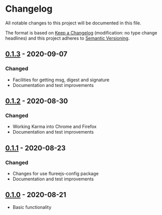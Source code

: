 # Changelog

All notable changes to this project will be documented in this file.

The format is based on [Keep a Changelog](http://keepachangelog.com/en/1.0.0/)
(modification: no type change headlines) and this project adheres to
[Semantic Versioning](http://semver.org/spec/v2.0.0.html).

## [0.1.3] - 2020-09-07

### Changed

- Facilities for getting msg, digest and signature
- Documentation and test improvements

## [0.1.2] - 2020-08-30

### Changed

- Working Karma into Chrome and Firefox
- Documentation and test improvements

## [0.1.1] - 2020-08-23

### Changed

- Changes for use flureejs-config package
- Documentation and test improvements

## [0.1.0] - 2020-08-21

- Basic functionality

[0.1.3]: https://github.com/StylusFrost/flureejs-request/compare/v0.1.2...v0.1.3
[0.1.2]: https://github.com/StylusFrost/flureejs-request/compare/v0.1.1...v0.1.2
[0.1.1]: https://github.com/StylusFrost/flureejs-request/compare/v0.1.0...v0.1.1
[0.1.0]: https://github.com/StylusFrost/flureejs-request/releases/v0.1.0
